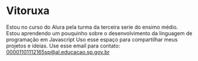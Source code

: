 # Vitoruxa
Estou no curso do Alura pela turma da terceira serie do ensimo médio.
Estou aprendendo um pouquinho sobre o desenvolvimento da linguagem de programação em Javascript
Uso esse espaço para compartilhar meus projetos e ideias.
Use esse email para contato: 00001101112165sp@al.educacao.sp.gov.br
